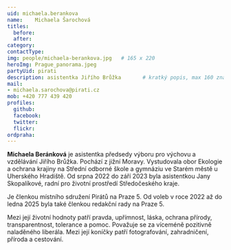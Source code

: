 ```yaml
---
uid: michaela.berankova
name:    Michaela Šarochová
titles:
  before: 
  after:
category:                
contactType: 
img: people/michaela-berankova.jpg   # 165 x 220
heroImg: Prague_panorama.jpeg
partyUid: pirati
description: asistentka Jiřího Brůžka    	# kratký popis, max 160 znaků
mail:
- michaela.sarochova@pirati.cz
mob: +420 777 439 420
profiles:
  github:       
  facebook: 
  twitter: 		  
  flickr:		  
ordpraha: 
---
```


**Michaela Beránková** je asistentka předsedy výboru pro výchovu a vzdělávání Jiřího Brůžka. Pochází z jižní Moravy. Vystudovala obor Ekologie a ochrana krajiny na Střední odborné škole a gymnáziu ve Starém městě u Uherského Hradiště. Od srpna 2022 do září 2023 byla asistentkou Jany Skopalíkové, radní pro životní prostředí Středočeského kraje. 

Je členkou místního sdružení Pirátů na Praze 5. Od voleb v roce 2022 až do ledna 2025 byla také členkou redakční rady na Praze 5.

Mezi její životní hodnoty patří pravda, upřímnost, láska, ochrana přírody, transparentnost, tolerance a pomoc. Považuje se za víceméně pozitivně naladěného liberála. Mezi její koníčky patří fotografování, zahradničení, příroda a cestování.
